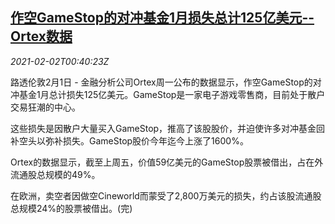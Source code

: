 <!--1612227324000-->
[作空GameStop的对冲基金1月损失总计125亿美元--Ortex数据](https://cn.reuters.com/article/gamestop-hedge-funds-loss-short-0201-mon-idCNKBS2A202M)
------

<div><i>2021-02-02T00:40:23Z</i></div><p>路透伦敦2月1日 - 金融分析公司Ortex周一公布的数据显示，作空GameStop的对冲基金1月总计损失125亿美元。GameStop是一家电子游戏零售商，目前处于散户交易狂潮的中心。</p><p>这些损失是因散户大量买入GameStop，推高了该股股价，并迫使许多对冲基金回补空头以弥补损失。GameStop股价今年迄今上涨了1600%。</p><p>Ortex的数据显示，截至上周五，价值59亿美元的GameStop股票被借出，占在外流通股总规模的49%。</p><p>在欧洲，卖空者因做空Cineworld而蒙受了2,800万美元的损失，约占该股流通股总规模24%的股票被借出。(完)</p>
